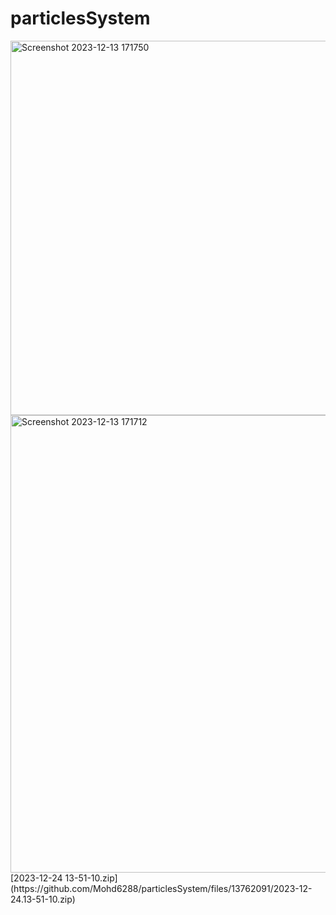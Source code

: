 ﻿# particlesSystem
<img width="599" alt="Screenshot 2023-12-13 171750" src="https://github.com/Mohd6288/particlesSystem/assets/79139931/e7aa8da1-e923-4303-ad06-3832c6ca49c8">
<img width="732" alt="Screenshot 2023-12-13 171712" src="https://github.com/Mohd6288/particlesSystem/assets/79139931/a7aa3d48-5b05-4e36-8b9d-118d937f805f">
[2023-12-24 13-51-10.zip](https://github.com/Mohd6288/particlesSystem/files/13762091/2023-12-24.13-51-10.zip)
